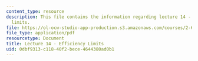 ```yaml
---
content_type: resource
description: This file contains the information regarding lecture 14 - efficiency
  limits.
file: https://ol-ocw-studio-app-production.s3.amazonaws.com/courses/2-627-fundamentals-of-photovoltaics-fall-2013/0dbf9313c11840f2bece4644380ad0b1_MIT2_627F13_lec14.pdf
file_type: application/pdf
resourcetype: Document
title: Lecture 14 - Efficiency Limits
uid: 0dbf9313-c118-40f2-bece-4644380ad0b1
---
```

